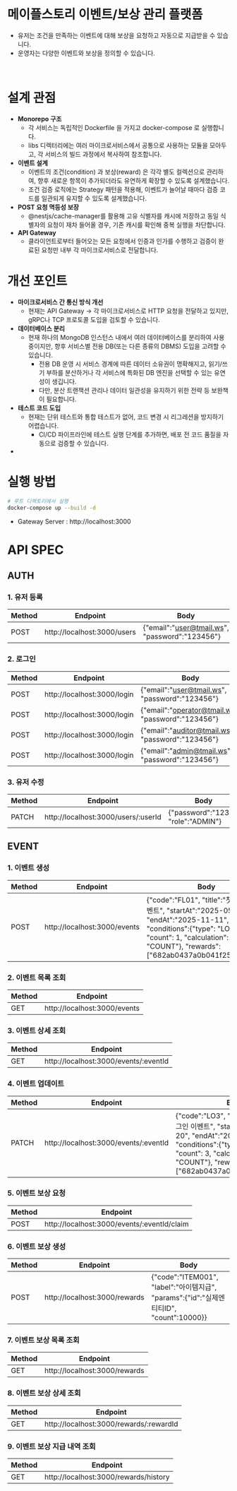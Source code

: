 # 메이플스토리 이벤트/보상 관리 플랫폼
- 유저는 조건을 만족하는 이벤트에 대해 보상을 요청하고 자동으로 지급받을 수 있습니다.
- 운영자는 다양한 이벤트와 보상을 정의할 수 있습니다.

<br>

# 설계 관점
- **Monorepo 구조**
  - 각 서비스는 독립적인 Dockerfile 을 가지고 docker-compose 로 실행합니다.
  - libs 디렉터리에는 여러 마이크로서비스에서 공통으로 사용하는 모듈을 모아두고, 각 서비스의 빌드 과정에서 복사하여 참조합니다.
- **이벤트 설계**
  - 이벤트의 조건(condition) 과 보상(reward) 은 각각 별도 컬렉션으로 관리하여, 향후 새로운 항목이 추가되더라도 유연하게 확장할 수 있도록 설계했습니다.
  - 조건 검증 로직에는 Strategy 패턴을 적용해, 이벤트가 늘어날 때마다 검증 코드를 일관되게 유지할 수 있도록 설계했습니다.
- **POST 요청 멱등성 보장**
  - @nestjs/cache-manager를 활용해 고유 식별자를 캐시에 저장하고 동일 식별자의 요청이 재차 들어올 경우, 기존 캐시를 확인해 중복 실행을 차단합니다.
- **API Gateway**
  - 클라이언트로부터 들어오는 모든 요청에서 인증과 인가를 수행하고 검증이 완료된 요청만 내부 각 마이크로서비스로 전달합니다. 

# 개선 포인트
- **마이크로서비스 간 통신 방식 개선**
  - 현재는 API Gateway → 각 마이크로서비스로 HTTP 요청을 전달하고 있지만, gRPC나 TCP 프로토콜 도입을 검토할 수 있습니다.
- **데이터베이스 분리**
  - 현재 하나의 MongoDB 인스턴스 내에서 여러 데이터베이스를 분리하여 사용 중이지만, 향후 서비스별 전용 DB(또는 다른 종류의 DBMS) 도입을 고려할 수 있습니다.
    - 전용 DB 운영 시 서비스 경계에 따른 데이터 소유권이 명확해지고, 읽기/쓰기 부하를 분산하거나 각 서비스에 특화된 DB 엔진을 선택할 수 있는 유연성이 생깁니다.
    - 다만, 분산 트랜잭션 관리나 데이터 일관성을 유지하기 위한 전략 등 보완책이 필요합니다.
- **테스트 코드 도입**
  - 현재는 단위 테스트와 통합 테스트가 없어, 코드 변경 시 리그레션을 방지하기 어렵습니다.
    - CI/CD 파이프라인에 테스트 실행 단계를 추가하면, 배포 전 코드 품질을 자동으로 검증할 수 있습니다.
- 

# 실행 방법
```bash
# 루트 디렉토리에서 실행
docker-compose up --build -d
```
- Gateway Server : http://localhost:3000

# API SPEC
## AUTH
### 1. 유저 등록
| Method | Endpoint                    | Body                                               |
| - |-----------------------------|----------------------------------------------------|
| POST | http://localhost:3000/users | {"email":"user@tmail.ws", "password":"123456"}     |

### 2. 로그인
|  Method | Endpoint                    | Body                                               |Role     |
  | - |-----------------------------|----------------------------------------------------|----------|
| POST | http://localhost:3000/login | {"email":"user@tmail.ws", "password":"123456"}     |USER     | 
| POST | http://localhost:3000/login | {"email":"operator@tmail.ws", "password":"123456"} |OPERATOR | 
| POST | http://localhost:3000/login | {"email":"auditor@tmail.ws", "password":"123456"}  |AUDITOR  | 
| POST | http://localhost:3000/login | {"email":"admin@tmail.ws", "password":"123456"}    |ADMIN    | 

### 3. 유저 수정
| Method | Endpoint                            | Body                                |
|--------|-------------------------------------|-------------------------------------|
| PATCH  | http://localhost:3000/users/:userId | {"password":"1234", "role":"ADMIN"} |

## EVENT
### 1. 이벤트 생성
| Method | Endpoint                     | Body                                               |
| - |------------------------------|----------------------------------------------------|
| POST | http://localhost:3000/events | {"code":"FL01", "title":"첫 로그인 이벤트", "startAt":"2025-05-20", "endAt":"2025-11-11", "conditions":{"type": "LOGIN", "count": 1, "calculation": "COUNT"}, "rewards":["682ab0437a0b041f25a757a2"]}     |

### 2. 이벤트 목록 조회
| Method | Endpoint                     |
|--------|------------------------------|
| GET    | http://localhost:3000/events |

### 3. 이벤트 상세 조회
| Method | Endpoint                              |
|--------|---------------------------------------|
| GET    | http://localhost:3000/events/:eventId |

### 4. 이벤트 업데이트
| Method | Endpoint                         | Body                                                                                                                                                                                                  |
|--------|----------------------------------|-------------------------------------------------------------------------------------------------------------------------------------------------------------------------------------------------------|
| PATCH  | http://localhost:3000/events/:eventId | {"code":"LO3", "title":"기간 내 3일 로그인 이벤트", "startAt":"2025-05-20", "endAt":"2025-11-11", "conditions":{"type": "LOGIN", "count": 3, "calculation": "COUNT"}, "rewards":["682ab0437a0b041f25a757a2"]} |

### 5. 이벤트 보상 요청
| Method | Endpoint                               |
|--------|----------------------------------------|
| POST   | http://localhost:3000/events/:eventId/claim |

### 6. 이벤트 보상 생성
| Method | Endpoint                      | Body                                                                          |
| - |-------------------------------|-------------------------------------------------------------------------------|
| POST | http://localhost:3000/rewards | {"code":"ITEM001", "label":"아이템지급", "params":{"id":"실제엔티티ID", "count":10000}} |

### 7. 이벤트 보상 목록 조회
| Method | Endpoint                      |
|--------|-------------------------------|
| GET    | http://localhost:3000/rewards |

### 8. 이벤트 보상 상세 조회
| Method | Endpoint                                |
|--------|-----------------------------------------|
| GET    | http://localhost:3000/rewards/:rewardId |

### 9. 이벤트 보상 지급 내역 조회
| Method | Endpoint                              |
|--------|---------------------------------------|
| GET    | http://localhost:3000/rewards/history |



